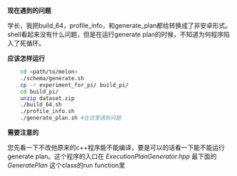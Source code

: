 **现在遇到的问题**

学长，我把build_64，profile_info，和generate_plan都给转换成了非安卓形式。shell看起来没有什么问题，但是在运行generate plan的时候，不知道为何程序陷入了死循环。

**应该怎样运行**
``` bash
    cd <path/to/melon>
    ./schema/generate.sh
    cp -r experiment_for_pi/ build_pi/
    cd build_pi/
    unzip dataset.zip
    ./build_64.sh
    ./profile_info.sh
    ./generate_plan.sh #在这里遇到问题
```

**需要注意的**

您先看一下不改他原来的c++程序能不能编译，要是可以的话看一下能不能运行generate plan。这个程序的入口在 *ExecutionPlanGenerator.hpp* 最下面的 *GeneratePlan* 这个class的run function里